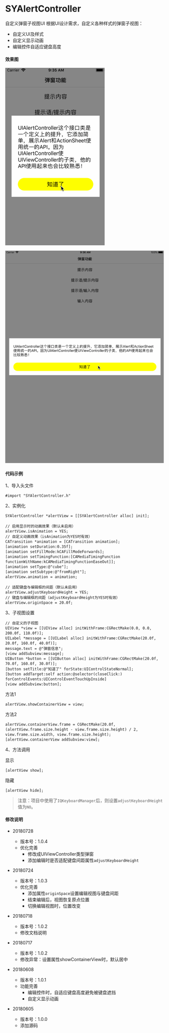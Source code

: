 # SYAlertController
自定义弹窗子视图UI
根据UI设计需求，自定义各种样式的弹窗子视图：
* 自定义UI及样式
* 自定义显示动画
* 编辑控件自适应键盘高度

#### 效果图

![SYAlertController_iPhone](./SYAlertController_iPhone.gif)

![SYAlertController_iPad](./SYAlertController_iPad.gif)

#### 代码示例

1、导入头文件
```
#import "SYAlertController.h"
```

2、实例化
```
SYAlertController *alertView = [[SYAlertController alloc] init];

// 启用显示时的动画效果（默认未启用）
alertView.isAnimation = YES;
// 自定义动画效果（isAnimation为YES时有效）
CATransition *animation = [CATransition animation];
[animation setDuration:0.35f];
[animation setFillMode:kCAFillModeForwards];
[animation setTimingFunction:[CAMediaTimingFunction functionWithName:kCAMediaTimingFunctionEaseOut]];
[animation setType:@"cube"];
[animation setSubtype:@"fromRight"];
alertView.animation = animation;

// 适配键盘与编辑框的间距（默认未启用）
alertView.adjustKeyboardHeight = YES;
// 键盘与编辑框的间距（adjustKeyboardHeight为YES时有效）
alertView.originSpace = 20.0f;
```

3、子视图设置
```
// 自定义的子视图
UIView *view = [[UIView alloc] initWithFrame:CGRectMake(0.0, 0.0, 200.0f, 110.0f)];
UILabel *message = [[UILabel alloc] initWithFrame:CGRectMake(20.0f, 20.0f, 160.0f, 40.0f)];
message.text = @"弹窗信息";
[view addSubview:message];
UIButton *button = [[UIButton alloc] initWithFrame:CGRectMake(20.0f, 70.0f, 160.0f, 30.0f)];
[button setTitle:@"知道了" forState:UIControlStateNormal];
[button addTarget:self action:@selector(closeClick:) forControlEvents:UIControlEventTouchUpInside]
[view addSubview:button];
```

方法1
```
alertView.showContainerView = view;
```

方法2
```
alertView.containerView.frame = CGRectMake(20.0f, (alertView.frame.size.height - view.frame.size.height) / 2, view.frame.size.width, view.frame.size.height);
[alertView.containerView addSubview:view];
```

4、方法调用

显示
```
[alertView show];
```

隐藏
```
[alertView hide];
```

> 注意：项目中使用了`IQKeyboardManager`后，则设置`adjustKeyboardHeight`值为`NO`。


#### 修改说明
* 20180728
  * 版本号：1.0.4
  * 优化完善
    * 修改成UIViewController类型弹窗
    * 添加编辑时是否适配键盘间距属性`adjustKeyboardHeight`
    
* 20180724
  * 版本号：1.0.3
  * 优化完善
    * 添加属性`originSpace`设置编辑视图与键盘间距
    * 结束编辑后，视图恢复原点位置
    * 切换编辑视图时，位置改变
    
* 20180718
  * 版本号：1.0.2
  * 修改文档说明
  
* 20180717
  * 版本号：1.0.2
  * 修改异常：设置属性showContainerView时，默认居中
  
* 20180608
  * 版本号：1.0.1
  * 功能完善
    * 编辑控件时，自适应键盘高度避免被键盘遮挡
    * 自定义显示动画
    
* 20180605
  * 版本号：1.0.0
  * 添加源码
